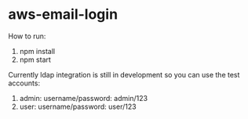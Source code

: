 aws-email-login
=================

How to run:
1. npm install
2. npm start

Currently ldap integration is still in development so you can use the test accounts:
1. admin: 
	username/password: admin/123
2. user: 
	username/password: user/123
